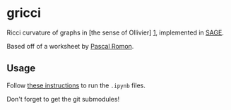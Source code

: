 # gricci

Ricci curvature of graphs in [the sense of Ollivier] [1], implemented in [SAGE](http://www.sagemath.org/).

Based off of a worksheet by [Pascal Romon](http://perso-math.univ-mlv.fr/users/romon.pascal/).

## Usage

Follow [these instructions](http://www.liafa.univ-paris-diderot.fr/~labbe/blogue/2013/02/using-sage-in-the-new-ipython-notebook/) to run the `.ipynb` files.

Don't forget to get the git submodules!


[1]: http://dx.doi.org/10.1016/j.jfa.2008.11.001 "Ollivier, Y. Ricci curvature of Markov chains on metric spaces. J. Funct. Anal. 256, 810–864 (2009)."
